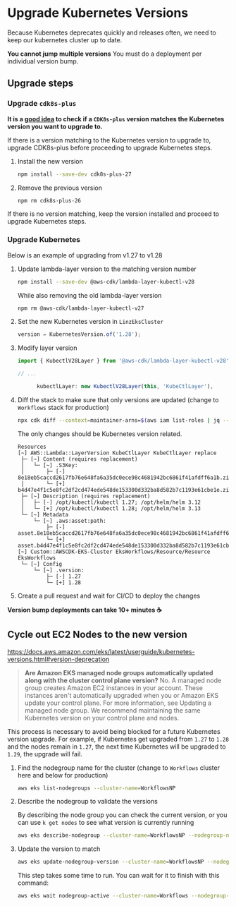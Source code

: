 # Upgrade Kubernetes Versions

Because Kubernetes deprecates quickly and releases often, we need to keep our kubernetes cluster up to date.

**You cannot jump multiple versions** You must do a deployment per individual version bump.

## Upgrade steps

### Upgrade `cdk8s-plus`

**It is a [good idea](https://cdk8s.io/docs/latest/plus/#i-operate-kubernetes-version-1xx-which-cdk8s-library-should-i-be-using) to check if a `CDK8s-plus` version matches the Kubernetes version you want to upgrade to.**

If there is a version matching to the Kubernetes version to upgrade to, upgrade CDK8s-plus before proceeding to upgrade Kubernetes steps.

1. Install the new version

   ```bash
   npm install --save-dev cdk8s-plus-27
   ```
2. Remove the previous version

   ```bash
   npm rm cdk8s-plus-26
   ```

If there is no version matching, keep the version installed and proceed to upgrade Kubernetes steps.

### Upgrade Kubernetes

Below is an example of upgrading from v1.27 to v1.28

1. Update lambda-layer version to the matching version number

   ```bash
   npm install --save-dev @aws-cdk/lambda-layer-kubectl-v28
   ```
   
   While also removing the old lambda-layer version
   
   ```bash
   npm rm @aws-cdk/lambda-layer-kubectl-v27
   ```
2. Set the new Kubernetes version in `LinzEksCluster`

   ```typescript
   version = KubernetesVersion.of('1.28');
   ```

3. Modify layer version

   ```typescript
   import { KubectlV28Layer } from '@aws-cdk/lambda-layer-kubectl-v28';
   
   // ...
   
         kubectlLayer: new KubectlV28Layer(this, 'KubeCtlLayer'),
   ```

4. Diff the stack to make sure that only versions are updated (change to `Workflows` stack for production)

   ```bash
   npx cdk diff --context=maintainer-arns=$(aws iam list-roles | jq --raw-output '.Roles[] | select(.RoleName | contains("CiTopo")) | select(.RoleName | contains("-CiRole")).Arn'),$(aws iam list-roles | jq --raw-output '.Roles[] | select(.RoleName == "AccountAdminRole").Arn') WorkflowsNP
   ```
   
   The only changes should be Kubernetes version related.
   
   ```
   Resources
   [~] AWS::Lambda::LayerVersion KubeCtlLayer KubeCtlLayer replace
    ├─ [~] Content (requires replacement)
    │   └─ [~] .S3Key:
    │       ├─ [-] 8e18eb5caccd2617fb76e648fa6a35dc0ece98c4681942bc6861f41afdff6a1b.zip
    │       └─ [+] b4d47e4f1c5e8fc2df2cd474ede548de153300d332ba8d582b7c1193e61cbe1e.zip
    ├─ [~] Description (requires replacement)
    │   ├─ [-] /opt/kubectl/kubectl 1.27; /opt/helm/helm 3.12
    │   └─ [+] /opt/kubectl/kubectl 1.28; /opt/helm/helm 3.13
    └─ [~] Metadata
        └─ [~] .aws:asset:path:
            ├─ [-] asset.8e18eb5caccd2617fb76e648fa6a35dc0ece98c4681942bc6861f41afdff6a1b.zip
            └─ [+] asset.b4d47e4f1c5e8fc2df2cd474ede548de153300d332ba8d582b7c1193e61cbe1e.zip
   [~] Custom::AWSCDK-EKS-Cluster EksWorkflows/Resource/Resource EksWorkflows
    └─ [~] Config
        └─ [~] .version:
            ├─ [-] 1.27
            └─ [+] 1.28
   ```

5. Create a pull request and wait for CI/CD to deploy the changes

**Version bump deployments can take 10+ minutes :coffee:**

## Cycle out EC2 Nodes to the new version

<https://docs.aws.amazon.com/eks/latest/userguide/kubernetes-versions.html#version-deprecation>
> **Are Amazon EKS managed node groups automatically updated along with the cluster control plane version?**
No. A managed node group creates Amazon EC2 instances in your account. These instances aren't automatically upgraded when you or Amazon EKS update your control plane. For more information, see Updating a managed node group. We recommend maintaining the same Kubernetes version on your control plane and nodes.

This process is necessary to avoid being blocked for a future Kubernetes version upgrade. For example, if Kubernetes get upgraded from `1.27` to `1.28` and the nodes remain in `1.27`, the next time Kubernetes will be upgraded to `1.29`, the upgrade will fail.

1. Find the nodegroup name for the cluster (change to `Workflows` cluster here and below for production)

   ```bash
   aws eks list-nodegroups --cluster-name=WorkflowsNP
   ```
2. Describe the nodegroup to validate the versions

   By describing the node group you can check the current version, or you can use `k get nodes` to see what version is currently running
   
   ```bash
   aws eks describe-nodegroup --cluster-name=WorkflowsNP --nodegroup-name=EksWorkflowsNodegroupCluste
   ```

3. Update the version to match

   ```bash
   aws eks update-nodegroup-version --cluster-name=WorkflowsNP --nodegroup-name=EksWorkflowsNodegroupCluste-OWsXxRuVz2B7
   ```
   
   This step takes some time to run. You can wait for it to finish with this command:
   
   ```bash
   aws eks wait nodegroup-active --cluster-name=Workflows --nodegroup-name=EksWorkflowsNodegroupCluste-OWsXxRuVz2B7
   ```

